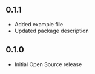 ## 0.1.1

* Added example file
* Updated package description

## 0.1.0

* Initial Open Source release
